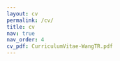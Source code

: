 ```yaml
---
layout: cv
permalink: /cv/
title: cv
nav: true
nav_order: 4
cv_pdf: CurriculumVitae-WangTR.pdf
---
```

